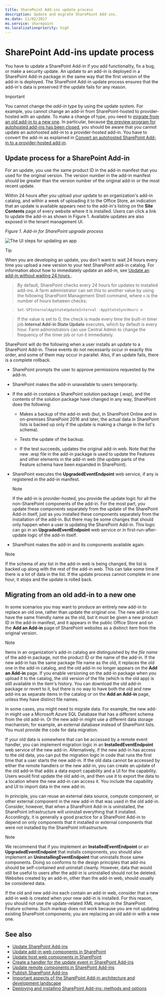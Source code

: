 ```yaml
---
title: SharePoint Add-ins update process
description: Update and migrate SharePoint Add-ins.
ms.date: 11/02/2017
ms.service: sharepoint
ms.localizationpriority: high
---
```



# SharePoint Add-ins update process

You have to update a SharePoint Add-in if you add functionality, fix a bug, or make a security update. An update to an add-in is deployed in a SharePoint Add-in package in the same way that the first version of the add-in is deployed. The SharePoint Add-in update process ensures that the add-in's data is preserved if the update fails for any reason.
 
> [!IMPORTANT]
> You cannot change the *add-in type* by using the update system. For example, you cannot change an add-in from SharePoint-hosted to provider-hosted with an update. To make a change of type, you need to [migrate from an old add-in to a new one](#Major). In particular, because [the preview program for autohosted add-ins has been closed](https://blogs.office.com/2014/05/16/update-on-autohosted-apps-preview-program/), you should be aware that you cannot update an autohosted add-in to a provider-hosted add-in. You have to convert the add-in as explained in [Convert an autohosted SharePoint Add-in to a provider-hosted add-in](convert-an-autohosted-sharepoint-add-in-to-a-provider-hosted-add-in.md).

<a name="Minor"> </a>
## Update process for a SharePoint Add-in

For an update, you use the same product ID in the add-in manifest that you used for the original version. The version number in the add-in manifest should be greater than the version number of the original add-in or the most recent update.

Within 24 hours after you upload your update to an organization's add-in catalog, and within a week of uploading it to the Office Store, an indication that an update is available appears next to the add-in's listing on the **Site Contents** page of every website where it is installed. Users can click a link to update the add-in as shown in Figure 1. Available updates are also exposed in the tenant management UI.

*Figure 1. Add-in for SharePoint upgrade process*

![The UI steps for updating an app](../images/UpdatingApp_AppTileUpdateNotice.png)

> [!TIP]
> When you are developing an update, you don't want to wait 24 hours every time you upload a new version to your test SharePoint add-in catalog. For information about how to immediately update an add-in, see [Update an add-in without waiting 24 hours ](update-sharepoint-add-ins.md#ImmediateUpdateNotice). 

> By default, SharePoint checks every 24 hours for updates to installed add-ins. A farm administrator can set this to another value by using the following SharePoint Management Shell command, where `n` is the number of hours between checks: 

> `Set-SPInternalAppStateUpdateInterval -AppStateSyncHours n` 

> If the value is set to 0, the check is made every time the built-in timer job **Internal Add-in State Update** executes, which by default is every hour. Farm administrators can use Central Admin to change the frequency of the timer job or run it immediately.

SharePoint will do the following when a user installs an update to a SharePoint Add-in. These events do not necessarily occur in exactly this order, and some of them may occur in parallel. Also, if an update fails, there is a complete rollback.

- SharePoint prompts the user to approve permissions requested by the add-in.

- SharePoint makes the add-in unavailable to users temporarily.

- If the add-in contains a SharePoint solution package (.wsp), and the contents of the solution package have changed in any way, SharePoint does the following:
    
   - Makes a backup of the add-in web (but, in SharePoint Online and in on-premises SharePoint 2016 and later, the actual data in SharePoint lists is backed up only if the update is making a change in the list's schema).

   - Tests the update of the backup.

   - If the test succeeds, updates the original add-in web. Note that the new .wsp file in the add-in package is used to update the Features and other elements in the add-in web (the update parts of the Feature schema have been expanded in SharePoint).

- SharePoint executes the **UpgradedEventEndpoint** web service, if any is registered in the add-in manifest.
    
   > [!NOTE]
   > If the add-in is provider-hosted, you provide the update logic for all the non-SharePoint components of the add-in. For the most part, you update these components separately from the update of the SharePoint Add-in itself, just as you installed these components separately from the installation of the add-in. But there may be some changes that should only happen when a user is updating the SharePoint Add-in. This logic can go in an **UpgradedEventEndpoint** web service or in first-run-after-update logic of the add-in itself.

- SharePoint makes the add-in and its components available again.

> [!NOTE]
> If the schema of any list in the add-in web is being changed, the list is backed up along with the rest of the add-in web. This can take some time if there is a lot of data in the list. If the update process cannot complete in one hour, it stops and the update is rolled back.

<a name="Major"> </a>
## Migrating from an old add-in to a new one

In some scenarios you may want to produce an entirely new add-in to replace an old one, rather than update the original one. The new add-in can have the same friendly name as the old, but it must be given a new product ID in the add-in manifest, and it appears in the public Office Store and on the **Add an Add-in** page of SharePoint websites as a distinct item from the original version.
 
> [!NOTE]
> Items in an organization's add-in catalog are distinguished by the *file name* of the add-in package, not the product ID or the name of the add-in. If the new add-in has the same package file name as the old, it replaces the old one in the add-in catalog, and the old add-in no longer appears on the **Add an Add-in** page. If you enable versioning on the add-in package when you upload it to the catalog, the old version of the file (which is the old app) is still available in the item's history. You can download the old add-in package or revert to it, but there is no way to have both the old and new add-ins as separate items in the catalog or on the **Add an Add-in** page, unless they have distinct file names.

In some cases, you might need to migrate data. For example, the new add-in might use a Microsoft Azure SQL Database that has a different schema from the old add-in. Or the new add-in might use a different data storage mechanism; for example, an external database instead of SharePoint lists. You must provide the code for data migration.

If your old data is somewhere that can be accessed by a remote event handler, you can implement migration logic in an **InstalledEventEndpoint** web service of the new add-in. Alternatively, if the new add-in has access to the old data, you can put the migration logic in code that runs the first time that a user starts the new add-in. If the old data cannot be accessed by either the remote handlers or the new add-in, you can create an update of the old add-in that adds a data export capability and a UI for the capability. Users would first update the old add-in, and then use it to export the data to a location where the new add-in can access it. You include the capability and UI to import data in the new add-in.

In principle, you can reuse an external data source, compute component, or other external component in the new add-in that was used in the old add-in. Consider, however, that when a SharePoint Add-in is uninstalled, the SharePoint infrastructure will uninstall everything that it installed. Accordingly, it is generally a good practice for a SharePoint Add-in to depend on only components that it installed or external components that were not installed by the SharePoint infrastructure.
 
> [!NOTE]
> We recommend that if you implement an **InstalledEventEndpoint** or an **UpgradedEventEndpoint** that installs components, you should also implement an **UninstallingEventEndpoint** that uninstalls those same components. Doing so conforms to the design principles that add-ins should be self-contained and uninstall cleanly. However, data that would still be useful to users after the add-in is uninstalled should not be deleted. Websites created by an add-in, other than the add-in web, should usually be considered data.

If the old and new add-ins each contain an add-in web, consider that a new add-in web is created when your new add-in is installed. For this reason, you should not use the update-related XML markup in the SharePoint Feature schema. Such markup does not work because you are not updating existing SharePoint components; you are replacing an old add-in with a new one.

## See also
<a name="SP15appupgrade_addlresources"> </a>

-  [Update SharePoint Add-ins](update-sharepoint-add-ins.md)
-  [Update add-in web components in SharePoint](update-add-in-web-components-in-sharepoint.md)
-  [Update host web components in SharePoint](update-host-web-components-in-sharepoint.md)
-  [Create a handler for the update event in SharePoint Add-ins](create-a-handler-for-the-update-event-in-sharepoint-add-ins.md)
-  [Update remote components in SharePoint Add-ins](update-remote-components-in-sharepoint-add-ins.md)
-  [Publish SharePoint Add-ins](publish-sharepoint-add-ins.md)
-  [Important aspects of the SharePoint Add-in architecture and development landscape](important-aspects-of-the-sharepoint-add-in-architecture-and-development-landscap.md)
-  [Deploying and installing SharePoint Add-ins: methods and options](deploying-and-installing-sharepoint-add-ins-methods-and-options.md)

